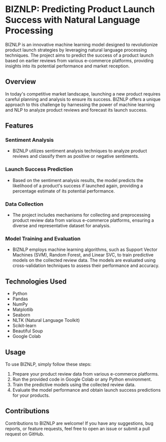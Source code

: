 # BIZNLP: Predicting Product Launch Success with Natural Language Processing

BIZNLP is an innovative machine learning model designed to revolutionize product launch strategies by leveraging natural language processing techniques. The project aims to predict the success of a product launch based on earlier reviews from various e-commerce platforms, providing insights into its potential performance and market reception.

## Overview

In today's competitive market landscape, launching a new product requires careful planning and analysis to ensure its success. BIZNLP offers a unique approach to this challenge by harnessing the power of machine learning and NLP to analyze product reviews and forecast its launch success.

## Features

### Sentiment Analysis
- BIZNLP utilizes sentiment analysis techniques to analyze product reviews and classify them as positive or negative sentiments.

### Launch Success Prediction
- Based on the sentiment analysis results, the model predicts the likelihood of a product's success if launched again, providing a percentage estimate of its potential performance.

### Data Collection
- The project includes mechanisms for collecting and preprocessing product review data from various e-commerce platforms, ensuring a diverse and representative dataset for analysis.

### Model Training and Evaluation
- BIZNLP employs machine learning algorithms, such as Support Vector Machines (SVM), Random Forest, and Linear SVC, to train predictive models on the collected review data. The models are evaluated using cross-validation techniques to assess their performance and accuracy.

## Technologies Used

- Python
- Pandas
- NumPy
- Matplotlib
- Seaborn
- NLTK (Natural Language Toolkit)
- Scikit-learn
- Beautiful Soup
- Google Colab

## Usage

To use BIZNLP, simply follow these steps:
1. Prepare your product review data from various e-commerce platforms.
2. Run the provided code in Google Colab or any Python environment.
3. Train the predictive models using the collected review data.
4. Evaluate the model performance and obtain launch success predictions for your products.

## Contributions

Contributions to BIZNLP are welcome! If you have any suggestions, bug reports, or feature requests, feel free to open an issue or submit a pull request on GitHub.

